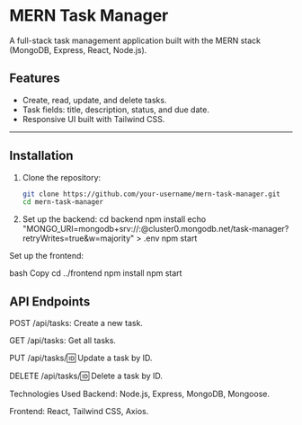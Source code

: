 # MERN Task Manager

A full-stack task management application built with the MERN stack (MongoDB, Express, React, Node.js).

## Features
- Create, read, update, and delete tasks.
- Task fields: title, description, status, and due date.
- Responsive UI built with Tailwind CSS.

---

## Installation
1. Clone the repository:
   ```bash
   git clone https://github.com/your-username/mern-task-manager.git
   cd mern-task-manager
2. Set up the backend:
	cd backend
npm install
echo "MONGO_URI=mongodb+srv://<username>:<password>@cluster0.mongodb.net/task-manager?retryWrites=true&w=majority" > .env
npm start
  
Set up the frontend:

bash
Copy
cd ../frontend
npm install
npm start

## API Endpoints
POST /api/tasks: Create a new task.

GET /api/tasks: Get all tasks.

PUT /api/tasks/:id: Update a task by ID.

DELETE /api/tasks/:id: Delete a task by ID.

Technologies Used
Backend: Node.js, Express, MongoDB, Mongoose.

Frontend: React, Tailwind CSS, Axios.
